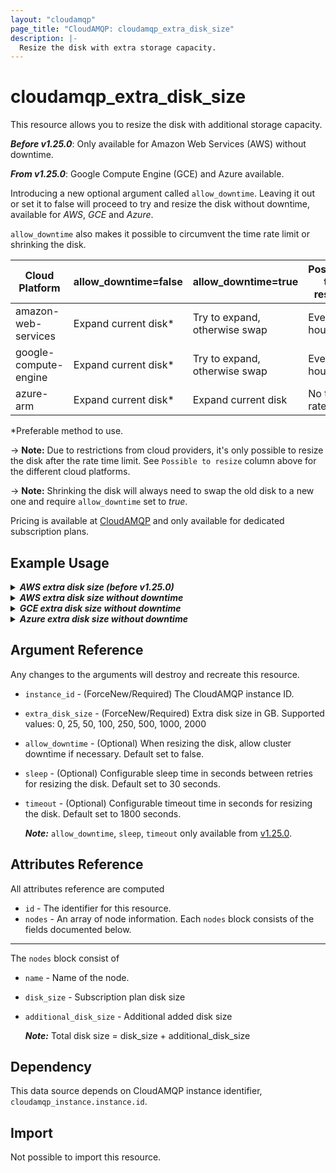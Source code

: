 ```yaml
---
layout: "cloudamqp"
page_title: "CloudAMQP: cloudamqp_extra_disk_size"
description: |-
  Resize the disk with extra storage capacity.
---
```


# cloudamqp_extra_disk_size

This resource allows you to resize the disk with additional storage capacity.

***Before v1.25.0***: Only available for Amazon Web Services (AWS) without downtime.

***From v1.25.0***: Google Compute Engine (GCE) and Azure available.

Introducing a new optional argument called `allow_downtime`. Leaving it out or set it to false will
proceed to try and resize the disk without downtime, available for *AWS*, *GCE* and *Azure*.

`allow_downtime` also makes it possible to circumvent the time rate limit or shrinking the disk.

| Cloud Platform        | allow_downtime=false | allow_downtime=true           | Possible to resize |
|-----------------------|----------------------|-------------------------------|--------------------|
| amazon-web-services   | Expand current disk* | Try to expand, otherwise swap | Every 6 hour       |
| google-compute-engine | Expand current disk* | Try to expand, otherwise swap | Every 4 hour       |
| azure-arm             | Expand current disk* | Expand current disk           | No time rate limit |

*Preferable method to use.

-> **Note:** Due to restrictions from cloud providers, it's only possible to resize the disk after
the rate time limit. See `Possible to resize` column above for the different cloud platforms.

-> **Note:** Shrinking the disk will always need to swap the old disk to a new one and require
`allow_downtime` set to *true*.

Pricing is available at [CloudAMQP] and only available for dedicated subscription plans.

## Example Usage

<details>
  <summary>
    <b>
      <i>AWS extra disk size (before v1.25.0)</i>
    </b>
  </summary>

```hcl
# Configure CloudAMQP provider
provider "cloudamqp" {
  apikey = var.cloudamqp_customer_api_key
}

# Instance
resource "cloudamqp_instance" "instance" {
  name   = "Instance"
  plan   = "bunny-1"
  region = "amazon-web-services::us-west-2"
}

# Resize disk with 25 extra GB
resource "cloudamqp_extra_disk_size" "resize_disk" {
  instance_id     = cloudamqp_instance.instance.id
  extra_disk_size = 25
}

# Optional, refresh nodes info after disk resize by adding dependency
# to cloudamqp_extra_disk_size.resize_disk resource
data "cloudamqp_nodes" "nodes" {
  instance_id = cloudamqp_instance.instance.id

  depends_on = [
    cloudamqp_extra_disk_size.resize_disk,
  ]
}
```

</details>

<details>
  <summary>
    <b>
      <i>AWS extra disk size without downtime</i>
    </b>
  </summary>

```hcl
# Configure CloudAMQP provider
provider "cloudamqp" {
  apikey = var.cloudamqp_customer_api_key
}

# Instance
resource "cloudamqp_instance" "instance" {
  name   = "Instance"
  plan   = "bunny-1"
  region = "amazon-web-services::us-west-2"
}

# Resize disk with 25 extra GB, without downtime
resource "cloudamqp_extra_disk_size" "resize_disk" {
  instance_id     = cloudamqp_instance.instance.id
  extra_disk_size = 25
}

# Optional, refresh nodes info after disk resize by adding dependency
# to cloudamqp_extra_disk_size.resize_disk resource
data "cloudamqp_nodes" "nodes" {
  instance_id = cloudamqp_instance.instance.id

  depends_on = [
    cloudamqp_extra_disk_size.resize_disk,
  ]
}
```

</details>

<details>
  <summary>
    <b>
      <i>GCE extra disk size without downtime</i>
    </b>
  </summary>

```hcl
# Configure CloudAMQP provider
provider "cloudamqp" {
  apikey = var.cloudamqp_customer_api_key
}

# Instance
resource "cloudamqp_instance" "instance" {
  name   = "Instance"
  plan   = "bunny-1"
  region = "google-compute-engine::us-central1"
}

# Resize disk with 25 extra GB, without downtime
resource "cloudamqp_extra_disk_size" "resize_disk" {
  instance_id     = cloudamqp_instance.instance.id
  extra_disk_size = 25
}

# Optional, refresh nodes info after disk resize by adding dependency
# to cloudamqp_extra_disk_size.resize_disk resource
data "cloudamqp_nodes" "nodes" {
  instance_id = cloudamqp_instance.instance.id
  
  depends_on = [
    cloudamqp_extra_disk_size.resize_disk,
  ]
}
```

</details>

<details>
  <summary>
    <b>
      <i>Azure extra disk size without downtime</i>
    </b>
  </summary>

```hcl
# Configure CloudAMQP provider
provider "cloudamqp" {
  apikey = var.cloudamqp_customer_api_key
}

# Instance
resource "cloudamqp_instance" "instance" {
  name   = "Instance"
  plan   = "bunny-1"
  region = "azure-arm::centralus"
}

# Resize disk with 25 extra GB, with downtime
resource "cloudamqp_extra_disk_size" "resize_disk" {
  instance_id     = cloudamqp_instance.instance.id
  extra_disk_size = 25
}

# Optional, refresh nodes info after disk resize by adding dependency
# to cloudamqp_extra_disk_size.resize_disk resource
data "cloudamqp_nodes" "nodes" {
  instance_id = cloudamqp_instance.instance.id

  depends_on = [
    cloudamqp_extra_disk_size.resize_disk,
  ]
}
```

</details>

## Argument Reference

Any changes to the arguments will destroy and recreate this resource.

* `instance_id`     - (ForceNew/Required) The CloudAMQP instance ID.
* `extra_disk_size` - (ForceNew/Required) Extra disk size in GB. Supported values: 0, 25, 50, 100,
                        250, 500, 1000, 2000
* `allow_downtime`  - (Optional) When resizing the disk, allow cluster downtime if necessary.
                      Default set to false.
* `sleep`           - (Optional) Configurable sleep time in seconds between retries for resizing the
                      disk. Default set to 30 seconds.
* `timeout`         - (Optional) Configurable timeout time in seconds for resizing the disk. Default
                      set to 1800 seconds.

  ***Note:*** `allow_downtime`, `sleep`, `timeout` only available from [v1.25.0].

## Attributes Reference

All attributes reference are computed

* `id`    - The identifier for this resource.
* `nodes` - An array of node information. Each `nodes` block consists of the fields documented below.

___

The `nodes` block consist of

* `name`                  - Name of the node.
* `disk_size`             - Subscription plan disk size
* `additional_disk_size`  - Additional added disk size

  ***Note:*** Total disk size = disk_size + additional_disk_size

## Dependency

This data source depends on CloudAMQP instance identifier, `cloudamqp_instance.instance.id`.

## Import

Not possible to import this resource.

[CloudAMQP]: https://www.cloudamqp.com/
[v1.25.0]: https://github.com/cloudamqp/terraform-provider-cloudamqp/releases/tag/v1.25.0
